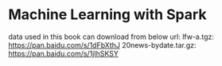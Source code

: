 # Machine Learning with Spark
data used in this book can download from below url: 
lfw-a.tgz: https://pan.baidu.com/s/1dFbXthJ
20news-bydate.tar.gz: https://pan.baidu.com/s/1jIhSKSY

